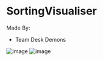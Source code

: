 # SortingVisualiser

Made By:
- Team Desk Demons

![image](https://user-images.githubusercontent.com/69170305/156217944-6030ea92-d6de-412b-90ef-34bb4e59daa8.png)
![image](https://user-images.githubusercontent.com/69170305/156217983-9ba357fc-5816-4ddd-ba38-ac0faf80e519.png)

